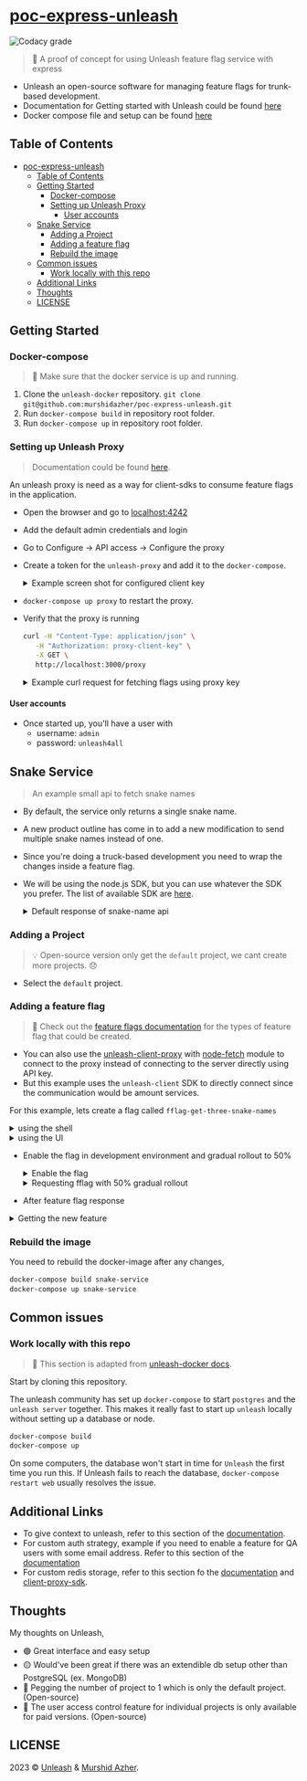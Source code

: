 # [poc-express-unleash](https://github.com/murshidazher/poc-express-unleash)

![Codacy grade](https://img.shields.io/codacy/grade/073df02717f24abeb2dfc569f867b149?logo=codacy&style=flat-square)

> 🚀 A proof of concept for using Unleash feature flag service with express

- Unleash an open-source software for managing feature flags for trunk-based development.
- Documentation for Getting started with Unleash could be found [here](https://docs.getunleash.io/reference/deploy/getting-started)
- Docker compose file and setup can be found [here](https://github.com/Unleash/unleash-docker)

## Table of Contents

- [poc-express-unleash](#poc-express-unleash)
  - [Table of Contents](#table-of-contents)
  - [Getting Started](#getting-started)
    - [Docker-compose](#docker-compose)
    - [Setting up Unleash Proxy](#setting-up-unleash-proxy)
      - [User accounts](#user-accounts)
  - [Snake Service](#snake-service)
    - [Adding a Project](#adding-a-project)
    - [Adding a feature flag](#adding-a-feature-flag)
    - [Rebuild the image](#rebuild-the-image)
  - [Common issues](#common-issues)
    - [Work locally with this repo](#work-locally-with-this-repo)
  - [Additional Links](#additional-links)
  - [Thoughts](#thoughts)
  - [LICENSE](#license)

## Getting Started

### Docker-compose

> 🐳 Make sure that the docker service is up and running.

1. Clone the `unleash-docker` repository. `git clone git@github.com:murshidazher/poc-express-unleash.git`
2. Run `docker-compose build` in repository root folder.
3. Run `docker-compose up` in repository root folder.

### Setting up Unleash Proxy

> Documentation could be found [here](https://docs.getunleash.io/how-to/how-to-run-the-unleash-proxy).

An unleash proxy is need as a way for client-sdks to consume feature flags in the application.

- Open the browser and go to [localhost:4242](http://127.0.0.1:4242)
- Add the default admin credentials and login
- Go to Configure -> API access -> Configure the proxy
- Create a token for the `unleash-proxy` and add it to the `docker-compose`.
  <details>
    <summary>Example screen shot for configured client key</summary>
    <img src="./docs/img/configure-proxy-client-token.png" style="width: 600px;">
  </details>

- `docker-compose up proxy` to restart the proxy.
- Verify that the proxy is running

  ```sh
  curl -H "Content-Type: application/json" \
     -H "Authorization: proxy-client-key" \
     -X GET \
     http://localhost:3000/proxy
  ```

  <details>
    <summary>Example curl request for fetching flags using proxy key</summary>
    <img src="./docs/img/curl-for-flags-proxy.png" style="width: 600px;">
  </details>

#### User accounts

- Once started up, you'll have a user with
  - username: `admin`
  - password: `unleash4all`

## Snake Service

> An example small api to fetch snake names

- By default, the service only returns a single snake name.
- A new product outline has come in to add a new modification to send multiple snake names instead of one.
- Since you're doing a truck-based development you need to wrap the changes inside a feature flag.
- We will be using the node.js SDK, but you can use whatever the SDK you prefer. The list of available SDK are [here](https://docs.getunleash.io/reference/sdks#official-sdks).

  <details>
    <summary>Default response of snake-name api</summary>
      <img src="./docs/img/before-feature-flag-response.png" style="width: 600px;">
  </details>

### Adding a Project

> 💡 Open-source version only get the `default` project, we cant create more projects. 😞

- Select the `default` project.

### Adding a feature flag

> 🎏 Check out the [feature flags documentation](https://docs.getunleash.io/reference/feature-toggle-types#feature-toggle-types) for the types of feature flag that could be created.

- You can also use the [unleash-client-proxy](https://www.npmjs.com/package/unleash-proxy-client) with [node-fetch](https://www.npmjs.com/package/node-fetch/v/2.6.1) module to connect to the proxy instead of connecting to the server directly using API key.
- But this example uses the `unleash-client` SDK to directly connect since the communication would be amount services.

For this example, lets create a flag called `fflag-get-three-snake-names`
  <details>
    <summary>using the shell</summary>
      ```sh
        curl --location --request POST 'http://localhost:3000/api/admin/projects/default/features' \
          --header 'Authorization: proxy-client-key' \
          --header 'Content-Type: application/json' \
          --data-raw '{
        "type": "operational",
        "name": "fflag-get-three-snake-names",
        "description": "PO - Return three random snake names instead of a single snake name in response",
        "impressionData": true
      }'
     ```
  </details>

  <details>
    <summary>using the UI</summary>
      <img src="./docs/img/create-three-names-fflag.png" style="width: 600px;">
      <img src="./docs/img/environment-for-flag.png.png" style="width: 600px;">
  </details>

- Enable the flag in development environment and gradual rollout to 50%

  <details>
    <summary>Enable the flag</summary>
      <img src="./docs/img/enable-the-flag-in-development.png" style="width: 600px;">
  </details>

  <details>
    <summary>Requesting fflag with 50% gradual rollout</summary>
      <img src="./docs/img/fflag-with-50-percentage-rollout.png" style="width: 600px;">
  </details>

- After feature flag response

<details>
    <summary>Getting the new feature</summary>
      <img src="./docs/img/after-feature-flag-response.png" style="width: 600px;">
      <img src="./docs/img/after-rollout-metrics.png" style="width: 600px;">
      <img src="./docs/img/rollout-metrics.png" style="width: 600px;">
  </details>

### Rebuild the image

You need to rebuild the docker-image after any changes,

```sh
docker-compose build snake-service
docker-compose up snake-service
```

## Common issues

### Work locally with this repo

> 🌟 This section is adapted from [unleash-docker docs](https://github.com/murshidazher/unleash-docker#work-locally-with-this-repo).

Start by cloning this repository.

The unleash community has set up `docker-compose` to start `postgres` and the `unleash server` together. This makes it really fast to start up `unleash` locally without setting up a database or node.

```sh
docker-compose build
docker-compose up
```

On some computers, the database won't start in time for `Unleash` the first time you run this.
If Unleash fails to reach the database, `docker-compose restart web` usually resolves the issue.

## Additional Links

- To give context to unleash, refer to this section of the [documentation](https://docs.getunleash.io/reference/sdks/node#unleash-context).
- For custom auth strategy, example if you need to enable a feature for QA users with some email address. Refer to this section of the [documentation](https://docs.getunleash.io/reference/sdks/node#custom-strategies)
- For custom redis storage, refer to this section fo the [documentation](https://docs.getunleash.io/reference/sdks/node#custom-store-provider) and [client-proxy-sdk](https://github.com/unleash/unleash-proxy-client-js#custom-store).

## Thoughts

My thoughts on Unleash,

- 🟢 Great interface and easy setup
- 🟡 Would've been great if there was an extendible db setup other than PostgreSQL (ex. MongoDB)
- 🔴 Pegging the number of project to 1 which is only the default project. (Open-source)
- 🔴 The user access control feature for individual projects is only available for paid versions. (Open-source)

## LICENSE

2023 &copy; [Unleash](https://github.com/Unleash/unleash-docker/blob/main/LICENSE.md) & [Murshid Azher](./LICENSE).
